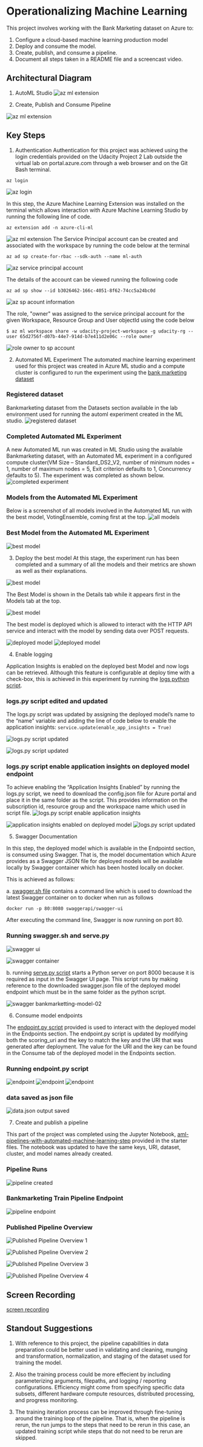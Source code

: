 # Operationalizing Machine Learning

This project involves working with the Bank Marketing dataset on Azure to:
1. Configure a cloud-based machine learning production model
2. Deploy and consume the model. 
3. Create, publish, and consume a pipeline. 
4. Document all steps taken in a README file and a screencast video.

## Architectural Diagram
1. AutoML Studio
![az ml extension](https://github.com/BAderinto/nd00333_AZMLND_C2/blob/master/starter_files/project2.png)

2. Create, Publish and Consume Pipeline

![az ml extension](https://github.com/BAderinto/nd00333_AZMLND_C2/blob/master/starter_files/pipeline.png)


## Key Steps
1. Authentication
Authentication for this project was achieved using the login credentials provided on the Udacity Project 2 Lab outside the virtual lab on portal.azure.com through a web browser and on the Git Bash terminal. 

```
az login
```

![az login](https://github.com/BAderinto/nd00333_AZMLND_C2/blob/master/starter_files/Authentication/az_login.png)

In this step, the Azure Machine Learning Extension was installed on the terminal which allows interaction with Azure Machine Learning Studio by running the following line of code.

```
az extension add -n azure-cli-ml
```
![az ml extension](https://github.com/BAderinto/nd00333_AZMLND_C2/blob/master/starter_files/Authentication/az_ml_extension.png)
The Service Principal account can be created and associated with the workspace by running the code below at the terminal

```
az ad sp create-for-rbac --sdk-auth --name ml-auth
```
![az service principal account](https://github.com/BAderinto/nd00333_AZMLND_C2/blob/master/starter_files/Authentication/az_service_principal_account.png)

The details of the account can be viewed running the following code

```
az ad sp show --id b3026462-166c-4051-8f62-74cc5a24bc0d
```
![az sp acount information](https://github.com/BAderinto/nd00333_AZMLND_C2/blob/master/starter_files/Authentication/az_sp_account_info.png)

The role, "owner" was assigned to the service principal account for the given Workspace, Resource Group and User objectId using the code below

```
$ az ml workspace share -w udacity-project-workspace -g udacity-rg --user 65d2756f-d07b-44e7-914d-b7e411d2e06c --role owner
```
![role owner to sp account](https://github.com/BAderinto/nd00333_AZMLND_C2/blob/master/starter_files/Authentication/role_owner_to_sp_account.png)

2. Automated ML Experiment
The automated machine learning experiment used for this project was created in Azure ML studio and a compute cluster is configured to run the experiment using the [bank marketing dataset](https://automlsamplenotebookdata.blob.core.windows.net/automl-sample-notebook-data/bankmarketing_train.csv)

### Registered dataset
Bankmarketing dataset from the Datasets section available in the lab environment used for running the automl experiment created in the ML studio.
![registered dataset](https://github.com/BAderinto/nd00333_AZMLND_C2/blob/master/starter_files/Deploy_Model/registered_dataset.png)

### Completed Automated ML Experiment
A new Automated ML run was created in ML Studio using the available Bankmarketing dataset, with an Automated ML experiment in a configured compute cluster(VM Size – Standard_DS2_V2, number of minimum nodes = 1, number of maximum nodes = 5, Exit criterion defaults to 1, Concurrency defaults to 5). The experiment was completed as shown below.
![completed experiment](https://github.com/BAderinto/nd00333_AZMLND_C2/blob/master/starter_files/Deploy_Model/automl-experiment-completed.png)

### Models from the Automated ML Experiment
Below is a screenshot of all models involved in the Automated ML run with the best model, VotingEnsemble, coming first at the top.
![all models](https://github.com/BAderinto/nd00333_AZMLND_C2/blob/master/starter_files/Deploy_Model/all-models.png)

### Best Model from the Automated ML Experiment
![best model](https://github.com/BAderinto/nd00333_AZMLND_C2/blob/master/starter_files/Deploy_Model/best-model.png)

3. Deploy the best model
At this stage, the experiment run has been completed and a summary of all the models and their metrics are shown as well as their explanations. 

![best model](https://github.com/BAderinto/nd00333_AZMLND_C2/blob/master/starter_files/Deploy_Model/all-models.png)

The Best Model is shown in the Details tab while it appears first in the Models tab at the top. 

![best model](https://github.com/BAderinto/nd00333_AZMLND_C2/blob/master/starter_files/Deploy_Model/best-model.png)


The best model is deployed which is allowed to interact with the HTTP API service and interact with the model by sending data over POST requests.

![deployed model](https://github.com/BAderinto/nd00333_AZMLND_C2/blob/master/starter_files/Deploy_Model/healthy-deployed-model-1.png)
![deployed model](https://github.com/BAderinto/nd00333_AZMLND_C2/blob/master/starter_files/Deploy_Model/healthy-deployed-model-2.png)

4. Enable logging

Application Insights is enabled on the deployed best Model and now logs can be retrieved. Although this feature is configurable at deploy time with a check-box, this is achieved in this experiment by running the [logs python script](https://github.com/BAderinto/nd00333_AZMLND_C2/blob/master/starter_files/logs.py). 

### logs.py script edited and updated
The logs.py script was updated  by assigning the deployed model’s name to the “name” variable and adding the line of code below to enable the application insights:
`service.update(enable_app_insights = True)` 

![logs.py script updated](https://github.com/BAderinto/nd00333_AZMLND_C2/blob/master/starter_files/Deploy_Model/logs-py-updated-1.png)

![logs.py script updated](https://github.com/BAderinto/nd00333_AZMLND_C2/blob/master/starter_files/Deploy_Model/logs-py-updated-3.png)

### logs.py script enable application insights on deployed model endpoint
To achieve enabling the “Application Insights Enabled” by running the logs.py script, we need to download the config.json file for Azure portal and place it in the same folder as the script. This provides information on the subscription id, resource group and the workspace name which used in script file. 
![logs.py script enable application insights](https://github.com/BAderinto/nd00333_AZMLND_C2/blob/master/starter_files/Deploy_Model/logs-enabled-1.png)

![application insights enabled on deployed model](https://github.com/BAderinto/nd00333_AZMLND_C2/blob/master/starter_files/Deploy_Model/logs-enabled-2.png)
![logs.py script updated](https://github.com/BAderinto/nd00333_AZMLND_C2/blob/master/starter_files/Deploy_Model/app-insights-enabled.png)

5. Swagger Documentation

In this step, the deployed model which is available in the Endpointd section, is consumed using Swagger. That is, the model documentation which Azure provides as a Swagger JSON file for deployed models will be available locally by Swagger container which has been hosted locally on docker.

This is achieved as follows:

a. [swagger.sh file](https://github.com/BAderinto/nd00333_AZMLND_C2/blob/master/starter_files/swagger/swagger.sh) contains a command line which is used to download the latest Swagger container on to docker when run as follows 

```
docker run -p 80:8080 swaggerapi/swagger-ui
```

After executing the command line, Swagger is now running on port 80.
### Running swagger.sh and serve.py
![swagger ui](https://github.com/BAderinto/nd00333_AZMLND_C2/blob/master/starter_files/Swagger_Doc/swagger-serve.png)

![swagger container](https://github.com/BAderinto/nd00333_AZMLND_C2/blob/master/starter_files/Swagger_Doc/swagger-container.png)

b. running [serve.py script](https://github.com/BAderinto/nd00333_AZMLND_C2/blob/master/starter_files/swagger/serve.py) starts a Python server on port 8000 because it is required as input in the Swagger UI page. This script runs by making reference to the downloaded swagger.json file of the deployed model endpoint which must be in the same folder as the python script.

![swagger bankmarketting-model-02](https://github.com/BAderinto/nd00333_AZMLND_C2/blob/master/starter_files/Swagger_Doc/swagger-bankmarketting-model-02.png)

6. Consume model endpoints

The [endpoint.py script](https://github.com/BAderinto/nd00333_AZMLND_C2/blob/master/starter_files/endpoint.py) provided is used to interact with the deployed model in the Endpoints section. The endpoint.py script is updated by modifying both the scoring_uri and the key to match the key and the URI that was generated after deployment. The value for the URI and the key can be found in the Consume tab of the deployed model in the Endpoints section.

### Running endpoint.py script
![endpoint](https://github.com/BAderinto/nd00333_AZMLND_C2/blob/master/starter_files/Deploy_Model/endpoint-benchmark-1.png)
![endpoint](https://github.com/BAderinto/nd00333_AZMLND_C2/blob/master/starter_files/Deploy_Model/endpoint-benchmark-2.png)
![endpoint](https://github.com/BAderinto/nd00333_AZMLND_C2/blob/master/starter_files/Deploy_Model/endpoint-benchmark-3.png)

### data saved as json file
![data.json output saved](https://github.com/BAderinto/nd00333_AZMLND_C2/blob/master/starter_files/Deploy_Model/data-json-saved.png)

7. Create and publish a pipeline

This part of the project was completed using the Jupyter Notebook, [aml-pipelines-with-automated-machine-learning-step](https://github.com/BAderinto/nd00333_AZMLND_C2/blob/master/starter_files/aml-pipelines-with-automated-machine-learning-step.ipynb) provided in the starter files. The notebook was updated to have the same keys, URI, dataset, cluster, and model names already created. 

### Pipeline Runs
![pipeline created](https://github.com/BAderinto/nd00333_AZMLND_C2/blob/master/starter_files/Pipeline/pipeline-runs.png)

### Bankmarketing Train Pipeline Endpoint
![pipeline endpoint](https://github.com/BAderinto/nd00333_AZMLND_C2/blob/master/starter_files/Pipeline/pipeline-endpoint-bankmarketing-train.png)

### Published Pipeline Overview
![Published Pipeline Overview 1](https://github.com/BAderinto/nd00333_AZMLND_C2/blob/master/starter_files/Pipeline/published-pipeline-overview-1.png)

![Published Pipeline Overview 2](https://github.com/BAderinto/nd00333_AZMLND_C2/blob/master/starter_files/Pipeline/published-pipeline-overview-2.png)

![Published Pipeline Overview 3](https://github.com/BAderinto/nd00333_AZMLND_C2/blob/master/starter_files/Pipeline/published-pipeline-overview-3.png)

![Published Pipeline Overview 4](https://github.com/BAderinto/nd00333_AZMLND_C2/blob/master/starter_files/Pipeline/published-pipeline-overview-4.png)


## Screen Recording
[screen recording](https://youtu.be/-8RkE6V1s7M)

## Standout Suggestions
1. With reference to this project, the pipeline capabilities in data preparation could be better used in validating and cleaning, munging and transformation, normalization, and staging of the dataset used for training the model.

2. Also the training process could be more effecient by including parameterizing arguments, filepaths, and logging / reporting configurations. Efficiency might come from specifying specific data subsets, different hardware compute resources, distributed processing, and progress monitoring.

3. The training iteration process can be improved through fine-tuning around the training loop of the pipeline. That is, when the pipeline is rerun, the run jumps to the steps that need to be rerun in this case, an updated training script while steps that do not need to be rerun are skipped.

